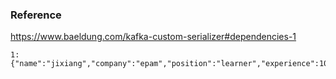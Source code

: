 ### Reference  
https://www.baeldung.com/kafka-custom-serializer#dependencies-1


```commandline
1:{"name":"jixiang","company":"epam","position":"learner","experience":10}
```